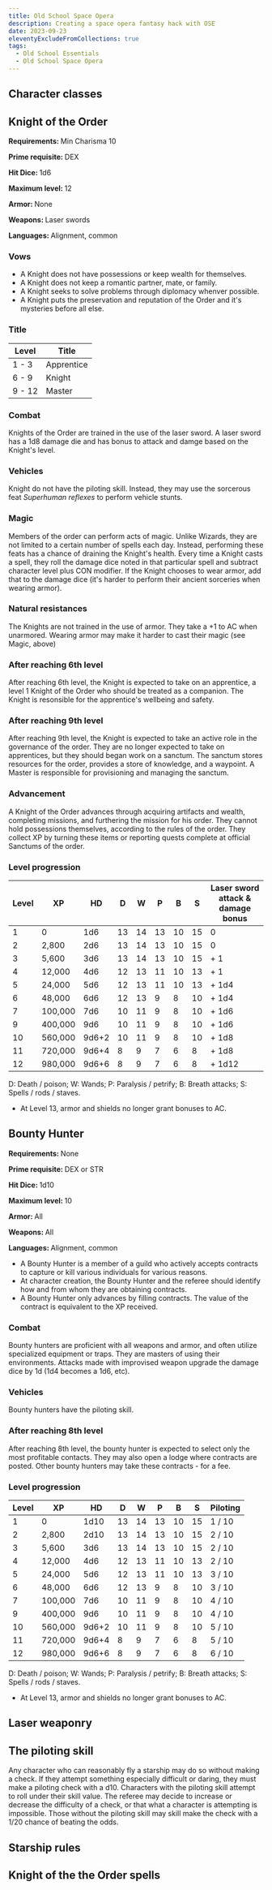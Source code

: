 ```yaml
---
title: Old School Space Opera
description: Creating a space opera fantasy hack with OSE
date: 2023-09-23
eleventyExcludeFromCollections: true
tags:
  - Old School Essentials
  - Old School Space Opera
---
```


## Character classes

<div class="ose-class sheet">
<h2 class="ose-class-title">Knight of the Order</h2>
<div class="ose-class-stats">
  <p><strong>Requirements: </strong><span>Min Charisma 10</span></p>
  <p><strong>Prime requisite: </strong><span>DEX</span></p>
  <p><strong>Hit Dice: </strong><span>1d6</span></p>
  <p><strong>Maximum level: </strong><span>12</span></p>
  <p><strong>Armor: </strong><span>None</span></p>
  <p><strong>Weapons: </strong><span>Laser swords</span></p>
  <p><strong>Languages: </strong><span>Alignment, common</span></p>
</div>

### Vows

- A Knight does not have possessions or keep wealth for themselves.
- A Knight does not keep a romantic partner, mate, or family.
- A Knight seeks to solve problems through diplomacy whenver possible.
- A Knight puts the preservation and reputation of the Order and it's mysteries before all else.

### Title

| Level  | Title      |
| ------ | ---------- |
| 1 - 3  | Apprentice |
| 6 - 9  | Knight     |
| 9 - 12 | Master     |

<div class="ose-class-feature">

### Combat

Knights of the Order are trained in the use of the laser sword. A laser sword has a 1d8 damage die and has bonus to attack and damge based on the Knight's level.

</div>

<div class="ose-class-feature">

### Vehicles

Knight do not have the piloting skill. Instead, they may use the sorcerous feat _Superhuman reflexes_ to perform vehicle stunts.

</div>

<div class="ose-class-feature">
<h3>Magic</h3>
<p>Members of the order can perform acts of magic. Unlike Wizards, they are not limited to a certain number of spells each day. Instead, performing these feats has a chance of draining the Knight's health. Every time a Knight casts a spell, they roll the damage dice noted in that particular spell and subtract character level plus CON modifier. If the Knight chooses to wear armor, add that to the damage dice (it's harder to perform their ancient sorceries when wearing armor).
</div>

<div class="ose-class-feature">
<h3>Natural resistances</h3>
<p>The Knights are not trained in the use of armor. They take a +1 to AC when unarmored. Wearing armor may make it harder to cast their magic (see Magic, above)</p>
</div>

<div class="ose-class-feature">
<h3>After reaching 6th level</h3>
<p>After reaching 6th level, the Knight is expected to take on an apprentice, a level 1 Knight of the Order who should be treated as a companion. The Knight is resonsible for the apprentice's wellbeing and safety.</p>
</div>

<div class="ose-class-feature">
<h3>After reaching 9th level</h3>
<p>After reaching 9th level, the Knight is expected to take an active role in the governance of the order. They are no longer expected to take on apprentices, but they should began work on a sanctum. The sanctum stores resources for the order, provides a store of knowledge, and a waypoint. A Master is responsible for provisioning and managing the sanctum. </p>
</div>

<div class="ose-class-feature">

### Advancement

A Knight of the Order advances through acquiring artifacts and wealth, completing missions, and furthering the mission for his order. They cannot hold possessions themselves, according to the rules of the order. They collect XP by turning these items or reporting quests complete at official Sanctums of the order.

</div>

<div class="ose-level-progession">
  <h3>Level progression</h3>

| Level | XP      | HD    | D   | W   | P   | B   | S   | Laser sword attack & damage bonus |
| ----- | ------- | ----- | --- | --- | --- | --- | --- | --------------------------------- |
| 1     | 0       | 1d6   | 13  | 14  | 13  | 10  | 15  | 0                                 |
| 2     | 2,800   | 2d6   | 13  | 14  | 13  | 10  | 15  | 0                                 |
| 3     | 5,600   | 3d6   | 13  | 14  | 13  | 10  | 15  | + 1                               |
| 4     | 12,000  | 4d6   | 12  | 13  | 11  | 10  | 13  | + 1                               |
| 5     | 24,000  | 5d6   | 12  | 13  | 11  | 10  | 13  | + 1d4                             |
| 6     | 48,000  | 6d6   | 12  | 13  | 9   | 8   | 10  | + 1d4                             |
| 7     | 100,000 | 7d6   | 10  | 11  | 9   | 8   | 10  | + 1d6                             |
| 9     | 400,000 | 9d6   | 10  | 11  | 9   | 8   | 10  | + 1d6                             |
| 10    | 560,000 | 9d6+2 | 10  | 11  | 9   | 8   | 10  | + 1d8                             |
| 11    | 720,000 | 9d6+4 | 8   | 9   | 7   | 6   | 8   | + 1d8                             |
| 12    | 980,000 | 9d6+6 | 8   | 9   | 7   | 6   | 8   | + 1d12                            |

D: Death / poison; W: Wands;
P: Paralysis / petrify; B: Breath attacks; S: Spells / rods / staves.

- At Level 13, armor and shields no longer grant bonuses to AC.

</div>

</div>

<div class="ose-class">
<h2 class="ose-class-title">Bounty Hunter</h2>
<div class="ose-class-stats">
  <p><strong>Requirements: </strong><span>None</span></p>
  <p><strong>Prime requisite: </strong><span>DEX or STR</span></p>
  <p><strong>Hit Dice: </strong><span>1d10</span></p>
  <p><strong>Maximum level: </strong><span>10</span></p>
  <p><strong>Armor: </strong><span>All</span></p>
  <p><strong>Weapons: </strong><span>All</span></p>
  <p><strong>Languages: </strong><span>Alignment, common</span></p>
</div>

- A Bounty Hunter is a member of a guild who actively accepts contracts to capture or kill various individuals for various reasons.
- At character creation, the Bounty Hunter and the referee should identify how and from whom they are obtaining contracts.
- A Bounty Hunter only advances by filling contracts. The value of the contract is equivalent to the XP received.

<div class="ose-class-feature">

### Combat

Bounty hunters are proficient with all weapons and armor, and often utilize specialized equipment or traps. They are masters of using their environments. Attacks made with improvised weapon upgrade the damage dice by 1d (1d4 becomes a 1d6, etc).

</div>

<div class="ose-class-feature">

### Vehicles

Bounty hunters have the piloting skill.

</div>

<div class="ose-class-feature">

### After reaching 8th level

After reaching 8th level, the bounty hunter is expected to select only the most profitable contacts. They may also open a lodge where contracts are posted. Other bounty hunters may take these contracts - for a fee.

</div>

<div class="ose-level-progession">
  <h3>Level progression</h3>

| Level | XP      | HD    | D   | W   | P   | B   | S   | Piloting |
| ----- | ------- | ----- | --- | --- | --- | --- | --- | -------- |
| 1     | 0       | 1d10  | 13  | 14  | 13  | 10  | 15  | 1 / 10   |
| 2     | 2,800   | 2d10  | 13  | 14  | 13  | 10  | 15  | 2 / 10   |
| 3     | 5,600   | 3d6   | 13  | 14  | 13  | 10  | 15  | 2 / 10   |
| 4     | 12,000  | 4d6   | 12  | 13  | 11  | 10  | 13  | 2 / 10   |
| 5     | 24,000  | 5d6   | 12  | 13  | 11  | 10  | 13  | 3 / 10   |
| 6     | 48,000  | 6d6   | 12  | 13  | 9   | 8   | 10  | 3 / 10   |
| 7     | 100,000 | 7d6   | 10  | 11  | 9   | 8   | 10  | 4 / 10   |
| 9     | 400,000 | 9d6   | 10  | 11  | 9   | 8   | 10  | 4 / 10   |
| 10    | 560,000 | 9d6+2 | 10  | 11  | 9   | 8   | 10  | 5 / 10   |
| 11    | 720,000 | 9d6+4 | 8   | 9   | 7   | 6   | 8   | 5 / 10   |
| 12    | 980,000 | 9d6+6 | 8   | 9   | 7   | 6   | 8   | 6 / 10   |

D: Death / poison; W: Wands;
P: Paralysis / petrify; B: Breath attacks; S: Spells / rods / staves.

- At Level 13, armor and shields no longer grant bonuses to AC.

</div>

</div>

## Laser weaponry

## The piloting skill

Any character who can reasonably fly a starship may do so without making a check. If they attempt something especially difficult or daring, they must make a piloting check with a d10. Characters with the piloting skill attempt to roll under their skill value. The referee may decide to increase or decrease the difficulty of a check, or that what a character is attempting is impossible. Those without the piloting skill may skill make the check with a 1/20 chance of beating the odds.

## Starship rules

## Knight of the the Order spells
